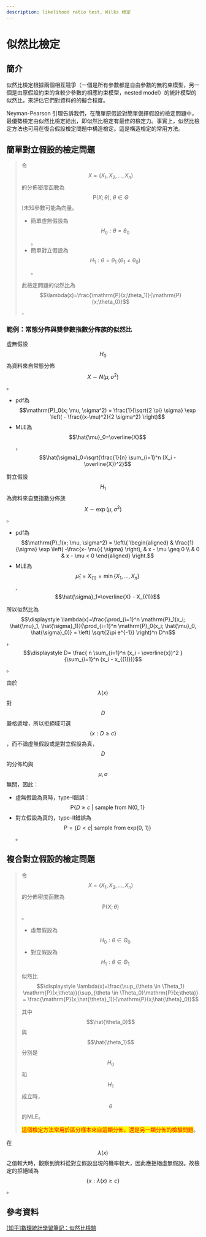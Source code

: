 ```yaml
---
description: likelihood ratio test, Wilks 檢定
---
```


# 似然比檢定

## 簡介

似然比檢定根據兩個相互競爭（一個是所有參數都是自由參數的無約束模型，另一個是由原假設約束的含較少參數的相應約束模型，nested model）的統計模型的似然比，來評估它們對資料的的擬合程度。

Neyman-Pearson 引理告訴我們，在簡單原假設對簡單備擇假設的檢定問題中，最優勢檢定由似然比檢定給出，即似然比檢定有最佳的檢定力。事實上，似然比檢定方法也可用在復合假設檢定問題中構造檢定。這是構造檢定的常用方法。

## 簡單對立假設的檢定問題

> 令$$X=(X_1,X_2,\dots, X_n)$$的分佈密度函數為$$\mathrm{P}(X;\theta), ~ \theta \in \Theta$$)未知參數可能為向量。
>
> * 簡單虛無假設為$$H_0:\theta = \theta_0$$。
> * 簡單對立假設為$$H_1: \theta=\theta_1 ~(\theta_1 \neq \theta_0)$$​。
>
> 此檢定問題的似然比為$$\lambda(x)=\frac{\mathrm{P}(x;\theta_1)}{\mathrm{P}(x;\theta_0)}$$，

### 範例：常態分佈與雙參數指數分佈族的似然比

虛無假設$$H_0$$為資料來自常態分佈$$X \sim N(\mu, \sigma^2)$$。

* pdf為$$\mathrm{P}_0(x; \mu, \sigma^2) = \frac{1}{\sqrt{2 \pi} \sigma} \exp \left( - \frac{(x-\mu)^2}{2 \sigma^2} \right)$$
* MLE為$$\hat{\mu}_0=\overline{X}$$，$$\hat{\sigma}_0=\sqrt{\frac{1}{n} \sum_{i=1}^n (X_i - \overline{X})^2}$$

對立假設$$H_1$$​為資料來自雙指數分佈族$$X \sim \exp(\mu, \sigma^2)$$。

* pdf為$$\mathrm{P}_1(x; \mu, \sigma^2) = \left\{ \begin{aligned} & \frac{1}{\sigma} \exp \left( -\frac{x- \mu}{ \sigma} \right), & x - \mu \geq 0 \\ & 0 & x - \mu < 0 \end{aligned} \right.$$
* MLE為$$\hat{\mu}_1=X_{(1)}=\min\{X_1,\dots, X_n \}$$, $$\hat{\sigma}_1=\overline{X} - X_{(1)}$$

所以似然比為$$\displaystyle \lambda(x)=\frac{\prod_{i=1}^n \mathrm{P}_1(x_i; \hat{\mu}_1, \hat{\sigma}_1)}{\prod_{i=1}^n \mathrm{P}_0(x_i; \hat{\mu}_0, \hat{\sigma}_0)} = \left( \sqrt{2\pi e^{-1}} \right)^n D^n$$，$$\displaystyle D= \frac{ n \sum_{i=1}^n (x_i - \overline{x})^2 }{\sum_{i=1}^n (x_i - x_{(1)})}$$。

由於$$\lambda(x)$$對$$D$$​嚴格遞增，所以拒絕域可選$$\{ x: D \geq c\}$$，而不論虛無假設或是對立假設為真，$$D$$的分佈均與$$\mu, \sigma$$無關，因此：

* 虛無假設為真時，type-I錯誤：$$\mathrm{P}\{ D \geq c ~| \text{ sample from N(0, 1}\}$$
* 對立假設為真的，type-II錯誤為$$\mathrm{P}=\{ D < c | \text{ sample from exp(0, 1)}\}$$。

## 複合對立假設的檢定問題

> 令$$X=(X_1,X_2,\dots, X_n)$$的分佈密度函數為$$\mathrm{P}(X;\theta)$$。
>
> * 虛無假設為$$H_0: \theta \in \Theta_0$$
> * 對立假設為$$H_1: \theta \in \Theta_1$$
>
> 似然比$$\displaystyle \lambda(x)=\frac{\sup_{\theta \in \Theta_1} \mathrm{P}(x;\theta)}{\sup_{\theta \in \Theta_0}\mathrm{P}(x;\theta)} = \frac{\mathrm{P}(x;\hat{\theta}_1)}{\mathrm{P}(x;\hat{\theta}_0)}$$
>
> 其中$$\hat{\theta_0}$$​與$$\hat{\theta_1}$$​分別是$$H_0$$和$$H_1$$​成立時，$$\theta$$的MLE。
>
> <mark style="color:red;">這個檢定方法常用於區分樣本來自這類分佈，還是另一類分佈的檢驗問題</mark>。

在$$\lambda(x)$$​之值較大時，觀察到資料從對立假設出現的機率較大，因此應拒絕虛無假設。故檢定的拒絕域為$$\{ x: \lambda(x) \geq c\}$$。

## 參考資料

[\[知乎\]數理統計學習筆記：似然比檢驗](https://zhuanlan.zhihu.com/p/104583619)
